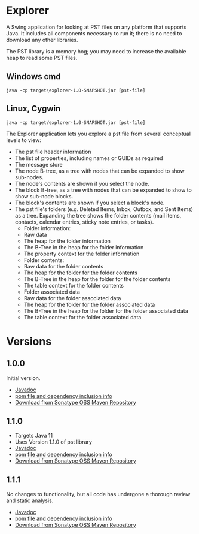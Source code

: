 # Explorer
A Swing application for looking at PST files on any platform that supports Java. It includes all components necessary to run it; there is no need to
download any other libraries.

The PST library is a memory hog; you may need to increase the available heap to read some PST files.

## Windows cmd
    java -cp target\explorer-1.0-SNAPSHOT.jar [pst-file]

## Linux, Cygwin
    java -cp target/explorer-1.0-SNAPSHOT.jar [pst-file]

The Explorer application lets you explore a pst file from several conceptual levels to view:
*   The pst file header information
*   The list of properties, including names or GUIDs as required
*   The message store
*   The node B-tree, as a tree with nodes that can be expanded to show sub-nodes.
  *   The node's contents are shown if you select the node.
*   The block B-tree, as a tree with nodes that can be expanded to show to show sub-node blocks.
  *   The block's contents are shown if you select a block's node.
*   The pst file's folders (e.g. Deleted Items, Inbox, Outbox, and Sent Items) as a tree. Expanding the tree shows the folder contents (mail items, contacts, calendar entries, sticky note entries, or tasks).
    *   Folder information:
      *   Raw data
      *   The heap for the folder information
      *   The B-Tree in the heap for the folder information
      *   The property context for the folder information
    *   Folder contents:
      *   Raw data for the folder contents
      *   The heap for the folder for the folder contents
      *   The B-Tree in the heap for the folder for the folder contents
      *   The table context for the folder contents
    *   Folder associated data
      *   Raw data for the folder associated data
      *   The heap for the folder for the folder associated data
      *   The B-Tree in the heap for the folder for the folder associated data
      *   The table context for the folder associated data

# Versions
## 1.0.0
Initial version.
*  [Javadoc](https://javadoc.io/doc/io.github.jmcleodfoss/explorer/1.0.0/index.html)
*  [pom file and dependency inclusion info](https://search.maven.org/artifact/io.github.jmcleodfoss/explorer/1.0.0/pom)
*  [Download from Sonatype OSS Maven Repository](https://repo1.maven.org/maven2/io/github/jmcleodfoss/explorer/1.0.0/)

## 1.1.0
*  Targets Java 11
*  Uses Version 1.1.0 of pst library
*  [Javadoc](https://javadoc.io/doc/io.github.jmcleodfoss/explorer/1.1.0/index.html)
*  [pom file and dependency inclusion info](https://search.maven.org/artifact/io.github.jmcleodfoss/explorer/1.1.0/pom)
*  [Download from Sonatype OSS Maven Repository](https://repo1.maven.org/maven2/io/github/jmcleodfoss/explorer/1.1.0/)

## 1.1.1
No changes to functionality, but all code has undergone a thorough review and static analysis.
*  [Javadoc](https://javadoc.io/doc/io.github.jmcleodfoss/explorer/1.1.1/index.html)
*  [pom file and dependency inclusion info](https://search.maven.org/artifact/io.github.jmcleodfoss/explorer/1.1.1/pom)
*  [Download from Sonatype OSS Maven Repository](https://repo1.maven.org/maven2/io/github/jmcleodfoss/explorer/1.1.1/)
